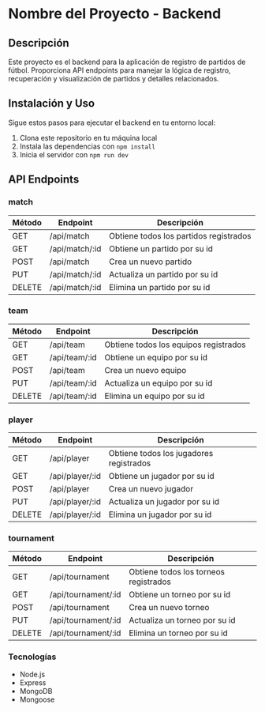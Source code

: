 # Nombre del Proyecto - Backend

## Descripción

Este proyecto es el backend para la aplicación de registro de partidos de fútbol. Proporciona API endpoints para manejar la lógica de registro, recuperación y visualización de partidos y detalles relacionados.

## Instalación y Uso

Sigue estos pasos para ejecutar el backend en tu entorno local:

1. Clona este repositorio en tu máquina local
2. Instala las dependencias con `npm install`
3. Inicia el servidor con `npm run dev`

## API Endpoints

### match

| Método | Endpoint | Descripción |
| ------ | -------- | ----------- |
| GET | /api/match | Obtiene todos los partidos registrados |
| GET | /api/match/:id | Obtiene un partido por su id |
| POST | /api/match | Crea un nuevo partido |
| PUT | /api/match/:id | Actualiza un partido por su id |
| DELETE | /api/match/:id | Elimina un partido por su id |

### team

| Método | Endpoint | Descripción |
| ------ | -------- | ----------- |
| GET | /api/team | Obtiene todos los equipos registrados |
| GET | /api/team/:id | Obtiene un equipo por su id |
| POST | /api/team | Crea un nuevo equipo |
| PUT | /api/team/:id | Actualiza un equipo por su id |
| DELETE | /api/team/:id | Elimina un equipo por su id |

### player

| Método | Endpoint | Descripción |
| ------ | -------- | ----------- |
| GET | /api/player | Obtiene todos los jugadores registrados |
| GET | /api/player/:id | Obtiene un jugador por su id |
| POST | /api/player | Crea un nuevo jugador |
| PUT | /api/player/:id | Actualiza un jugador por su id |
| DELETE | /api/player/:id | Elimina un jugador por su id |

### tournament

| Método | Endpoint | Descripción |
| ------ | -------- | ----------- |
| GET | /api/tournament | Obtiene todos los torneos registrados |
| GET | /api/tournament/:id | Obtiene un torneo por su id |
| POST | /api/tournament | Crea un nuevo torneo |
| PUT | /api/tournament/:id | Actualiza un torneo por su id |
| DELETE | /api/tournament/:id | Elimina un torneo por su id |


### Tecnologías

- Node.js
- Express
- MongoDB
- Mongoose